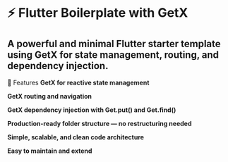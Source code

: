 # ⚡ Flutter Boilerplate with GetX
## A powerful and minimal Flutter starter template using GetX for state management, routing, and dependency injection.

🚀 Features
**GetX for reactive state management**

**GetX routing and navigation**

**GetX dependency injection with Get.put() and Get.find()**

**Production-ready folder structure — no restructuring needed**

**Simple, scalable, and clean code architecture**

**Easy to maintain and extend**
